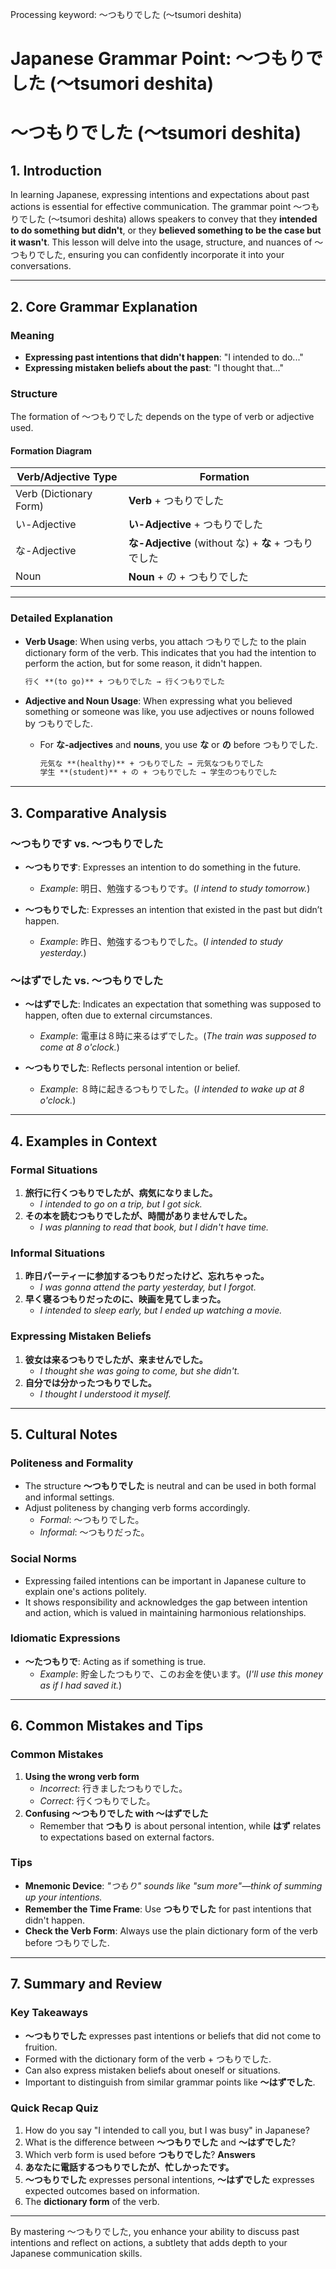 Processing keyword: ～つもりでした (〜tsumori deshita)
# Japanese Grammar Point: ～つもりでした (〜tsumori deshita)
# ～つもりでした (〜tsumori deshita)
## 1. Introduction
In learning Japanese, expressing intentions and expectations about past actions is essential for effective communication. The grammar point ～つもりでした (〜tsumori deshita) allows speakers to convey that they **intended to do something but didn't**, or they **believed something to be the case but it wasn't**. This lesson will delve into the usage, structure, and nuances of ～つもりでした, ensuring you can confidently incorporate it into your conversations.

---
## 2. Core Grammar Explanation
### Meaning
- **Expressing past intentions that didn't happen**: "I intended to do..."
- **Expressing mistaken beliefs about the past**: "I thought that..."
### Structure
The formation of ～つもりでした depends on the type of verb or adjective used.
#### Formation Diagram
| **Verb/Adjective Type** | **Formation**                           |
|-------------------------|-----------------------------------------|
| Verb (Dictionary Form)  | **Verb** + つもりでした                   |
| い-Adjective             | **い-Adjective** + つもりでした          |
| な-Adjective             | **な-Adjective** (without な) + **な** + つもりでした |
| Noun                    | **Noun** + の + つもりでした            |
---
### Detailed Explanation
- **Verb Usage**: When using verbs, you attach つもりでした to the plain dictionary form of the verb. This indicates that you had the intention to perform the action, but for some reason, it didn't happen.
  ```markdown
  行く **(to go)** + つもりでした → 行くつもりでした
  ```
- **Adjective and Noun Usage**: When expressing what you believed something or someone was like, you use adjectives or nouns followed by つもりでした.
  - For **な-adjectives** and **nouns**, you use **な** or **の** before つもりでした.
  
    ```markdown
    元気な **(healthy)** + つもりでした → 元気なつもりでした
    学生 **(student)** + の + つもりでした → 学生のつもりでした
    ```
---
## 3. Comparative Analysis
### ～つもりです vs. ～つもりでした
- **～つもりです**: Expresses an intention to do something in the future.
  - *Example*: 明日、勉強するつもりです。(*I intend to study tomorrow.*)
  
- **～つもりでした**: Expresses an intention that existed in the past but didn’t happen.
  - *Example*: 昨日、勉強するつもりでした。(*I intended to study yesterday.*)
### ～はずでした vs. ～つもりでした
- **～はずでした**: Indicates an expectation that something was supposed to happen, often due to external circumstances.
  - *Example*: 電車は８時に来るはずでした。(*The train was supposed to come at 8 o'clock.*)
  
- **～つもりでした**: Reflects personal intention or belief.
  - *Example*: ８時に起きるつもりでした。(*I intended to wake up at 8 o'clock.*)
---
## 4. Examples in Context
### Formal Situations
1. **旅行に行くつもりでしたが、病気になりました。**
   - *I intended to go on a trip, but I got sick.*
2. **その本を読むつもりでしたが、時間がありませんでした。**
   - *I was planning to read that book, but I didn't have time.*
### Informal Situations
1. **昨日パーティーに参加するつもりだったけど、忘れちゃった。**
   - *I was gonna attend the party yesterday, but I forgot.*
2. **早く寝るつもりだったのに、映画を見てしまった。**
   - *I intended to sleep early, but I ended up watching a movie.*
### Expressing Mistaken Beliefs
1. **彼女は来るつもりでしたが、来ませんでした。**
   - *I thought she was going to come, but she didn't.*
2. **自分では分かったつもりでした。**
   - *I thought I understood it myself.*
---
## 5. Cultural Notes
### Politeness and Formality
- The structure **～つもりでした** is neutral and can be used in both formal and informal settings.
- Adjust politeness by changing verb forms accordingly.
  - *Formal*: 〜つもりでした。
  - *Informal*: 〜つもりだった。
### Social Norms
- Expressing failed intentions can be important in Japanese culture to explain one's actions politely.
- It shows responsibility and acknowledges the gap between intention and action, which is valued in maintaining harmonious relationships.
### Idiomatic Expressions
- **〜たつもりで**: Acting as if something is true.
  - *Example*: 貯金したつもりで、このお金を使います。(*I'll use this money as if I had saved it.*)
---
## 6. Common Mistakes and Tips
### Common Mistakes
1. **Using the wrong verb form**
   - *Incorrect*: 行きましたつもりでした。
   - *Correct*: 行くつもりでした。
2. **Confusing ～つもりでした with ～はずでした**
   - Remember that **つもり** is about personal intention, while **はず** relates to expectations based on external factors.
### Tips
- **Mnemonic Device**: *"つもり" sounds like "sum more"—think of summing up your intentions.*
- **Remember the Time Frame**: Use **つもりでした** for past intentions that didn't happen.
- **Check the Verb Form**: Always use the plain dictionary form of the verb before つもりでした.
---
## 7. Summary and Review
### Key Takeaways
- **～つもりでした** expresses past intentions or beliefs that did not come to fruition.
- Formed with the dictionary form of the verb + つもりでした.
- Can also express mistaken beliefs about oneself or situations.
- Important to distinguish from similar grammar points like **～はずでした**.
### Quick Recap Quiz
1. How do you say "I intended to call you, but I was busy" in Japanese?
2. What is the difference between **～つもりでした** and **～はずでした**?
3. Which verb form is used before **つもりでした**?
**Answers**
1. **あなたに電話するつもりでしたが、忙しかったです。**
2. **～つもりでした** expresses personal intentions, **～はずでした** expresses expected outcomes based on information.
3. The **dictionary form** of the verb.
---
By mastering ～つもりでした, you enhance your ability to discuss past intentions and reflect on actions, a subtlety that adds depth to your Japanese communication skills.
